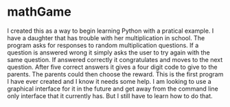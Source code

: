 # mathGame
I created this as a way to begin learning Python with a pratical example. I have a daughter that has trouble with her multiplication in school. The program asks for responses to random multiplication questions. If a question is answered wrong it simply asks the user to try again with the same question. If answered correctly it congratulates and moves to the next question. After five correct answers it gives a four digit code to give to the parents. The parents could then choose the reward. This is the first program I have ever created and I know it needs some help. I am looking to use a graphical interface for it in the future and get away from the command line only interface that it currently has. But I still have to learn how to do that.

